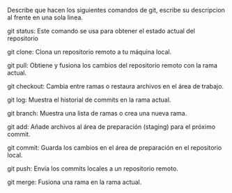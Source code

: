 Describe que hacen los siguientes comandos de git, escribe su descripcion al frente en una sola linea.

git status: Este comando se usa para obtener el estado actual del repositorio

git clone: Clona un repositorio remoto a tu máquina local.

git pull: Obtiene y fusiona los cambios del repositorio remoto con la rama actual.

git checkout: Cambia entre ramas o restaura archivos en el área de trabajo.

git log: Muestra el historial de commits en la rama actual.

git branch: Muestra una lista de ramas o crea una nueva rama.

git add: Añade archivos al área de preparación (staging) para el próximo commit.

git commit: Guarda los cambios en el área de preparación en el repositorio local.

git push: Envía los commits locales a un repositorio remoto.

git merge: Fusiona una rama en la rama actual.

